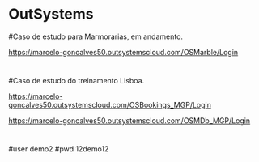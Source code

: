 # OutSystems

#Caso de estudo para Marmorarias, em andamento.

https://marcelo-goncalves50.outsystemscloud.com/OSMarble/Login
#

#Caso de estudo do treinamento Lisboa.

https://marcelo-goncalves50.outsystemscloud.com/OSBookings_MGP/Login

https://marcelo-goncalves50.outsystemscloud.com/OSMDb_MGP/Login
#

#user demo2
#pwd  12demo12

